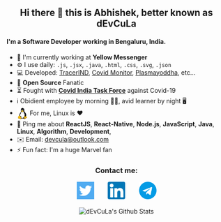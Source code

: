 <div align="center">
  <p>
    
   ## Hi there 👋 this is Abhishek, better known as dEvCuLa
   
  </p>
</div>

#### I'm a Software Developer working in Bengaluru, India.

- 🏢 I'm currently working at **Yellow Messenger**
- ⚙️ I use daily: `.js`, `.jsx`, `.java`, `.html`, `.css`, `.svg`, `.json`
- 💻 Developed: [TracerIND](https://tracerind.covidindiataskforce.org), [Covid Monitor](https://devcula.github.io/corona-monitor), [Plasmayoddha](https://www.plasmayoddha.in), etc…
- 🌱 **Open Source** Fanatic
- ⏳ Fought with **[Covid India Task Force](https://www.covidindiataskforce.org)** against Covid-19
- ℹ︎ Obidient employee by morning 🙇🏻‍, avid learner by night 🖥
- [<img src="https://raw.githubusercontent.com/devcula/devcula/master/socials/linux.svg" height="30em" align="center" alt="Linux Logo" title="Linux Logo"/>](https://www.linux.org/) For me, Linux is ❤️
- 💬 Ping me about **ReactJS**, **React-Native**, **Node.js**, **JavaScript**, **Java**, **Linux**, **Algorithm**, **Development**, 
- ✉️ Email: [devcula@outlook.com](mailto:devcula@outlook.com)
- ⚡️ Fun fact: I'm a huge Marvel fan

<div align="center">
  <p>
    
   ### Contact me:
    
  </p>
  <a href="https://twitter.com/dEvCuLa" target="blank"><img align="center" src="https://raw.githubusercontent.com/devcula/devcula/master/socials/twitter.svg" alt="My Twitter profile" height="40" width="40" /></a>&nbsp; &nbsp; &nbsp; &nbsp;
  <a href="https://www.linkedin.com/in/devcula/" target="blank"><img align="center" src="https://raw.githubusercontent.com/devcula/devcula/master/socials/linkedin.svg" alt="My Linkedin profile" height="40" width="40" /></a>&nbsp; &nbsp; &nbsp; &nbsp;
  <a href="https://t.me/dEvCuLa" target="blank"><img align="center" src="https://raw.githubusercontent.com/devcula/devcula/master/socials/telegram.svg" alt="Telegram link" height="40" width="40" /></a>
  <br/><br/>
  <img align="center" alt="dEvCuLa's Github Stats" src="https://github-readme-stats.vercel.app/api?username=devcula&show_icons=true&hide_border=true&theme=chartreuse-dark&count_private=true" />
</div>
